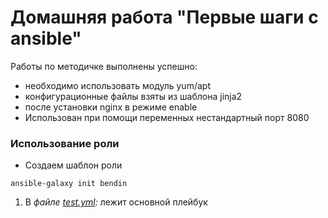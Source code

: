 # Домашняя работа "Первые шаги с ansible"

Работы по методичке выполнены успешно:
- необходимо использовать модуль yum/apt
- конфигурационные файлы взяты из шаблона jinja2
- после установки nginx в режиме enable
- Использован при помощи переменных нестандартный порт 8080

### Использование роли

+ Создаем шаблон роли

```out
ansible-galaxy init bendin
```
1. В _файле [test.yml](tests/test.yml):_ лежит основной плейбук